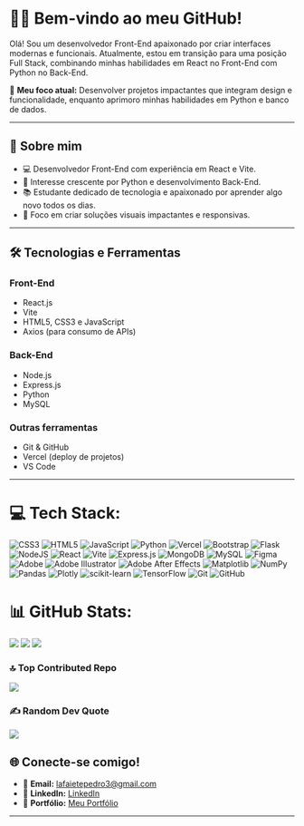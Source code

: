 # 👨‍💻 Bem-vindo ao meu GitHub!  

Olá! Sou um desenvolvedor Front-End apaixonado por criar interfaces modernas e funcionais. Atualmente, estou em transição para uma posição Full Stack, combinando minhas habilidades em React no Front-End com Python no Back-End.  

🎯 **Meu foco atual:** Desenvolver projetos impactantes que integram design e funcionalidade, enquanto aprimoro minhas habilidades em Python e banco de dados.  

---

## 🚀 Sobre mim  
- 💻 Desenvolvedor Front-End com experiência em React e Vite.  
- 🐍 Interesse crescente por Python e desenvolvimento Back-End.  
- 📚 Estudante dedicado de tecnologia e apaixonado por aprender algo novo todos os dias.  
- 🎨 Foco em criar soluções visuais impactantes e responsivas.  

---

## 🛠️ Tecnologias e Ferramentas  
### **Front-End**  
- React.js  
- Vite  
- HTML5, CSS3 e JavaScript  
- Axios (para consumo de APIs)  

### **Back-End**  
- Node.js  
- Express.js 
- Python  
- MySQL  

### **Outras ferramentas**  
- Git & GitHub  
- Vercel (deploy de projetos)  
- VS Code  

---


# 💻 Tech Stack:
![CSS3](https://img.shields.io/badge/css3-%231572B6.svg?style=for-the-badge&logo=css3&logoColor=white) ![HTML5](https://img.shields.io/badge/html5-%23E34F26.svg?style=for-the-badge&logo=html5&logoColor=white) ![JavaScript](https://img.shields.io/badge/javascript-%23323330.svg?style=for-the-badge&logo=javascript&logoColor=%23F7DF1E) ![Python](https://img.shields.io/badge/python-3670A0?style=for-the-badge&logo=python&logoColor=ffdd54) ![Vercel](https://img.shields.io/badge/vercel-%23000000.svg?style=for-the-badge&logo=vercel&logoColor=white) ![Bootstrap](https://img.shields.io/badge/bootstrap-%238511FA.svg?style=for-the-badge&logo=bootstrap&logoColor=white) ![Flask](https://img.shields.io/badge/flask-%23000.svg?style=for-the-badge&logo=flask&logoColor=white) ![NodeJS](https://img.shields.io/badge/node.js-6DA55F?style=for-the-badge&logo=node.js&logoColor=white) ![React](https://img.shields.io/badge/react-%2320232a.svg?style=for-the-badge&logo=react&logoColor=%2361DAFB) ![Vite](https://img.shields.io/badge/vite-%23646CFF.svg?style=for-the-badge&logo=vite&logoColor=white) ![Express.js](https://img.shields.io/badge/express.js-%23404d59.svg?style=for-the-badge&logo=express&logoColor=%2361DAFB) ![MongoDB](https://img.shields.io/badge/MongoDB-%234ea94b.svg?style=for-the-badge&logo=mongodb&logoColor=white) ![MySQL](https://img.shields.io/badge/mysql-4479A1.svg?style=for-the-badge&logo=mysql&logoColor=white) ![Figma](https://img.shields.io/badge/figma-%23F24E1E.svg?style=for-the-badge&logo=figma&logoColor=white) ![Adobe](https://img.shields.io/badge/adobe-%23FF0000.svg?style=for-the-badge&logo=adobe&logoColor=white) ![Adobe Illustrator](https://img.shields.io/badge/adobe%20illustrator-%23FF9A00.svg?style=for-the-badge&logo=adobe%20illustrator&logoColor=white) ![Adobe After Effects](https://img.shields.io/badge/Adobe%20After%20Effects-9999FF.svg?style=for-the-badge&logo=Adobe%20After%20Effects&logoColor=white) ![Matplotlib](https://img.shields.io/badge/Matplotlib-%23ffffff.svg?style=for-the-badge&logo=Matplotlib&logoColor=black) ![NumPy](https://img.shields.io/badge/numpy-%23013243.svg?style=for-the-badge&logo=numpy&logoColor=white) ![Pandas](https://img.shields.io/badge/pandas-%23150458.svg?style=for-the-badge&logo=pandas&logoColor=white) ![Plotly](https://img.shields.io/badge/Plotly-%233F4F75.svg?style=for-the-badge&logo=plotly&logoColor=white) ![scikit-learn](https://img.shields.io/badge/scikit--learn-%23F7931E.svg?style=for-the-badge&logo=scikit-learn&logoColor=white) ![TensorFlow](https://img.shields.io/badge/TensorFlow-%23FF6F00.svg?style=for-the-badge&logo=TensorFlow&logoColor=white) ![Git](https://img.shields.io/badge/git-%23F05033.svg?style=for-the-badge&logo=git&logoColor=white) ![GitHub](https://img.shields.io/badge/github-%23121011.svg?style=for-the-badge&logo=github&logoColor=white)
# 📊 GitHub Stats:
![](https://github-readme-stats.vercel.app/api?username=Lafaietepedro&theme=synthwave&hide_border=false&include_all_commits=false&count_private=false)
![](https://github-readme-streak-stats.herokuapp.com/?user=Lafaietepedro&theme=synthwave&hide_border=false)
![](https://github-readme-stats.vercel.app/api/top-langs/?username=Lafaietepedro&theme=synthwave&hide_border=false&include_all_commits=false&count_private=false&layout=compact)
### 🔝 Top Contributed Repo
![](https://github-contributor-stats.vercel.app/api?username=Lafaietepedro&limit=5&theme=synthwave&combine_all_yearly_contributions=true)

### ✍️ Random Dev Quote
![](https://quotes-github-readme.vercel.app/api?type=horizontal&theme=dark)

## 🌐 Conecte-se comigo!  
- 📧 **Email:** [lafaietepedro3@gmail.com](mailto:lafaietepedro3@gmail.com)  
- 💼 **LinkedIn:** [LinkedIn](https://linkedin.com/in/lafaiete-pedro-dev)  
- 🌟 **Portfólio:** [Meu Portfólio](https://lpdevportfolio.vercel.app)  

---
